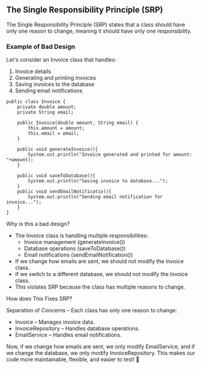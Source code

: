 ## The Single Responsibility Principle (SRP)
The Single Responsibility Principle (SRP) states that a class should have only one reason to change, meaning it should have only one responsibility.

### Example of Bad Design

Let's consider an Invoice class that handles:
1. Invoice details
2. Generating and printing invoices
3. Saving invoices to the database
4. Sending email notifications

```
public class Invoice {
    private double amount;
    private String email;

    public Invoice(double amount, String email) {
        this.amount = amount;
        this.email = email;
    }

    public void generateInvoice(){
        System.out.println("Invoice generated and printed for amount: "+amount);
    }

    public void saveToDatabase(){
        System.out.println("Saving invoice to database...");
    }
    public void sendEmailNotificatio(){
        System.out.println("Sending email notification for invoice...");
    }
}
```

Why is this a bad design?
- The Invoice class is handling multiple responsibilities:
  - Invoice management (generateInvoice())
  - Database operations (saveToDatabase())
  - Email notifications (sendEmailNotification())
- If we change how emails are sent, we should not modify the Invoice class. 
- If we switch to a different database, we should not modify the Invoice class. 
- This violates SRP because the class has multiple reasons to change.


How does This Fixes SRP? 

Separation of Concerns – Each class has only one reason to change:
- Invoice – Manages invoice data. 
- InvoiceRepository – Handles database operations. 
- EmailService – Handles email notifications.

Now, if we change how emails are sent, we only modify EmailService, and if we change the database, we only modify InvoiceRepository.
This makes our code more maintainable, flexible, and easier to test! 🚀
